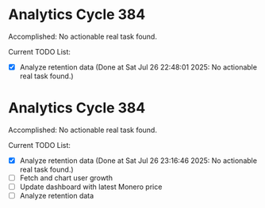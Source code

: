 # Analytics Cycle 384

Accomplished: No actionable real task found.

Current TODO List:

- [x] Analyze retention data  (Done at Sat Jul 26 22:48:01 2025: No actionable real task found.)

# Analytics Cycle 384

Accomplished: No actionable real task found.

Current TODO List:

- [x] Analyze retention data  (Done at Sat Jul 26 23:16:46 2025: No actionable real task found.)
- [ ] Fetch and chart user growth
- [ ] Update dashboard with latest Monero price
- [ ] Analyze retention data